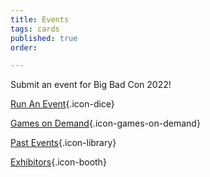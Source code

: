 ```yaml
---
title: Events
tags: cards
published: true
order: 

---
```

Submit an event for Big Bad Con 2022!

[Run An Event](/run-an-event){.icon-dice}

[Games on Demand](/games-on-demand){.icon-games-on-demand}

[Past Events](/past-events){.icon-library}

[Exhibitors](/exhibitor-information){.icon-booth}